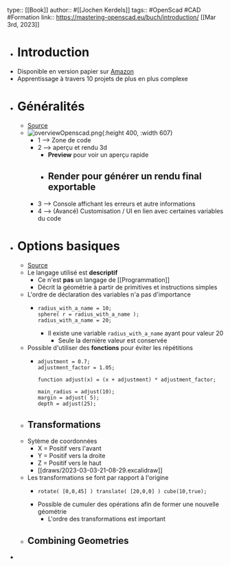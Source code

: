 type:: [[Book]]
author:: #[[Jochen Kerdels]]
tags:: #OpenScad #CAD #Formation 
link:: https://mastering-openscad.eu/buch/introduction/
[[Mar 3rd, 2023]]

- # Introduction
- Disponible en version papier sur [Amazon](https://www.amazon.com/dp/3753458589)
- Apprentissage à travers 10 projets de plus en plus complexe
- # Généralités
	- [Source](https://mastering-openscad.eu/buch/gui-overview/)
	- ![overviewOpenscad.png](../assets/overviewOpenscad_1677872956181_0.png){:height 400, :width 607}
		- 1 --> Zone de code
		- 2 --> aperçu et rendu 3d
			- **Preview** pour voir un aperçu rapide
			- **Render** pour générer un rendu final exportable
				-
		- 3 --> Console affichant les erreurs et autre informations
		- 4 --> (Avancé) Customisation / UI en lien avec certaines variables du code
- # Options basiques
	- [Source](https://mastering-openscad.eu/buch/basic_ops_and_structure/)
	- Le langage utilisé est **descriptif**
		- Ce n'est **pas** un langage de [[Programmation]]
		- Décrit la géométrie à partir de primitives et instructions simples
	- L'ordre de déclaration des variables n'a pas d'importance
		- ```openscad
		  radius_with_a_name = 10;
		  sphere( r = radius_with_a_name );
		  radius_with_a_name = 20;
		  ```
			- Il existe une variable `radius_with_a_name` ayant pour valeur 20
				- Seule la dernière valeur est conservée
	- Possible d'utiliser des **fonctions** pour éviter les répétitions
		- ```openscad
		  adjustment = 0.7;
		  adjustment_factor = 1.05;
		  
		  function adjust(x) = (x + adjustment) * adjustment_factor;
		  
		  main_radius = adjust(10);
		  margin = adjust( 5);
		  depth = adjust(25);
		  ```
	- ## Transformations
	- Sytème de coordonnées
		- X = Positif vers l'avant
		- Y = Positif vers la droite
		- Z = Positif vers le haut
		- [[draws/2023-03-03-21-08-29.excalidraw]]
	- Les transformations se font par rapport à l'origine
		- ```openscad
		  rotate( [0,0,45] ) translate( [20,0,0] ) cube(10,true);
		  ```
		- Possible de cumuler des opérations afin de former une nouvelle géométrie
			- L'ordre des transformations est important
	- ## Combining Geometries
-